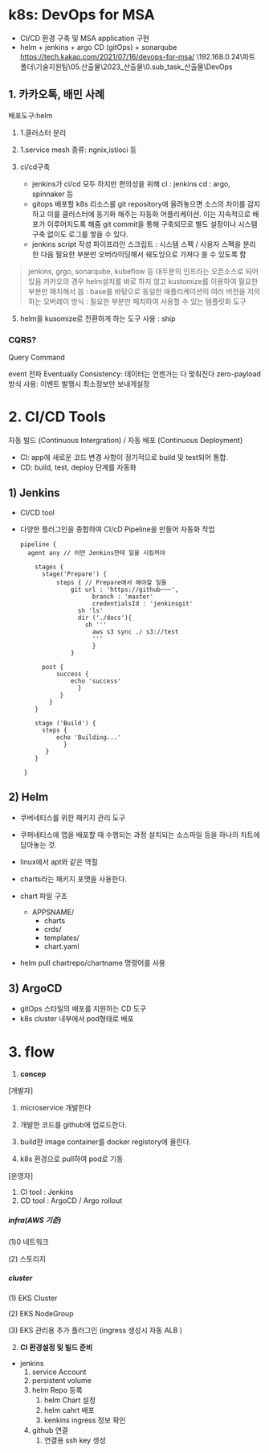 # k8s: DevOps for MSA

- CI/CD 환경 구축 및 MSA application 구현 
- helm + jenkins + argo CD (gitOps) + sonarqube
https://tech.kakao.com/2021/07/16/devops-for-msa/
\\192.168.0.24\파트폴더\기술지원팀\05.산출물\2023_산출물\0.sub_task_산출물\DevOps

## 1. 카카오톡, 배민 사례

배포도구:helm

1. 1.클러스터 분리

2. 1.service mesh
   종류: ngnix,istioci 등

3. ci/cd구축

   - jenkins가  ci/cd 모두 하지만 편의성을 위해 
     cI : jenkins
     cd : argo, spinnaker 등 

   + gitops 배포할 k8s 리소스를 git repository에 올려놓으면 소스의 차이를 감지하고
   이를 클러스터에 동기화 해주는 자동화 어플리케이션.
   이는 지속적으로 배포가 이루어지도록 해줌
   git commit을 통해 구축되므로 별도 설정이나 시스템 구축 없이도 로그를 쌓을 수 있다.

   - jenkins script 작성
     파이프라인 스크립트
     : 시스템 스펙 / 사용자 스펙을 분리한 다음 필요한 부분만 오버라이딩해서 쉐도잉으로 
     가져다 쓸 수 있도록 함 

> jenkins, grgo, sonarqube, kubeflow 등 대두분의 인프라는 오픈소스로 되어있음
> 카카오의 경우 helm설치를 바로 하지 않고 kustomize를 이용하여 필요한 부분만 패치해서 씀
> : base를 바탕으로 동일한 애플리케이션의 여러 버전을 저의하는 오버레이 방식
> : 필요한 부분만 패치하여 사용할 수 있는 템플릿화 도구

5. helm을 kusomize로 전환하게 하는 도구 사용 : ship

### CQRS?

Query Command 

event 전파
Eventually Consistency: 데이터는 언젠가는 다 맞춰진다
zero-payload방식 사용: 이벤트 발행시 최소정보만 보내게설정

# 2. CI/CD Tools

자동 빌드 (Continuous Intergration) / 자동 배포 (Continuous Deployment)

- CI: app에 새로운 코드 변경 사항이 정기적으로 build 및  test되어 통합.
- CD: build, test, deploy 단계를 자동화 

## 1) Jenkins 

- CI/CD tool

- 다양한 플러그인을 종합하여 CI/cD Pipeline을 만들어 자동화 작업

  ```
  pipeline {
  	agent any // 어떤 Jenkins한테 일을 시킬꺼야
      
      stages {
      	stage('Prepare') {
          	steps { // Prepare에서 해야할 일들
              	git url : 'https://github~~~',
                      branch : 'master'
                      credentialsId : 'jenkinsgit'
                  sh 'ls'
                  dir ('./docs'){
                  	sh '''
                      aws s3 sync ./ s3://test
                      '''
                      } 
  				}
                  
        post {
        	success {
        		echo 'success'
                  }
             }
          }
      }
      
      stage ('Build') {
      	steps {
          	echo 'Building...'
              }
         }
      }
      
   }
  ```

  

## 2) Helm

- 쿠버네티스를 위한 패키지 관리 도구
- 쿠퍼네티스에 앱을 배포할 때 수행되는 과정 설치되는 소스파일 등을 하나의 차트에 담아놓는 것.
- linux에서 apt와 같은 역힐
- charts라는 패키지 포맷을 사용한다.
- chart 파일 구조
  - APPSNAME/
    - charts
    - crds/
    - templates/
    - chart.yaml

- helm pull chartrepo/chartname 명령어를 사용 

## 3) ArgoCD

- gitOps 스타일의 배포를 지원하는 CD 도구
- k8s cluster 내부에서 pod형태로 배포



# 3. flow

1. **concep**

[개발자]

1. microservice 개발한다
2. 개발한 코드를 github에 업로드한다.

3. build한 image container를 docker registory에 올린다.
4. k8s 환경으로 pull하여 pod로 기동

[운영자] 

1. CI tool : Jenkins
2. CD tool : ArgoCD / Argo rollout

##### infra(AWS 기준)

(1)0 네트워크

(2) 스토리지

##### cluster

(1) EKS Cluster 

(2) EKS NodeGroup

(3) EKS 관리용 추가 플러그인 (ingress 생성시 자동 ALB )

2. **CI 환경설정 및 빌드 준비**

- jenkins
  1. service Account
  2. persistent volume
  3. helm Repo 등록
     1. helm Chart 설정 
     2. helm cahrt 배포
     3. kenkins ingress 정보 확인
  4. github 연결
     1. 연결용 ssh key 생성



